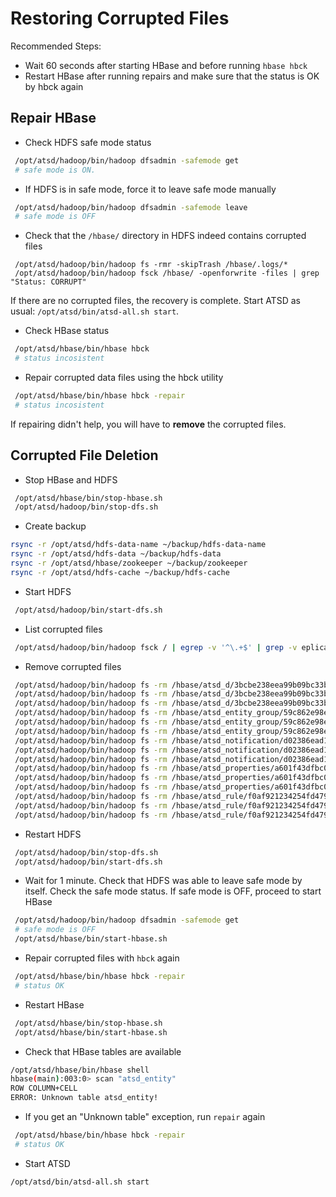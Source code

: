 # Restoring Corrupted Files 

Recommended Steps:

   * Wait 60 seconds after starting HBase and before running `hbase hbck`
   * Restart HBase after running repairs and make sure that the status is OK by hbck again

## Repair HBase

* Check HDFS safe mode status

```sh
 /opt/atsd/hadoop/bin/hadoop dfsadmin -safemode get
 # safe mode is ON.
```

* If HDFS is in safe mode, force it to leave safe mode manually

```sh
 /opt/atsd/hadoop/bin/hadoop dfsadmin -safemode leave
 # safe mode is OFF
```

* Check that the `/hbase/` directory in HDFS indeed contains corrupted files

```
 /opt/atsd/hadoop/bin/hadoop fs -rmr -skipTrash /hbase/.logs/*
 /opt/atsd/hadoop/bin/hadoop fsck /hbase/ -openforwrite -files | grep "Status: CORRUPT"
```

If there are no corrupted files, the recovery is complete. Start ATSD as usual: ```/opt/atsd/bin/atsd-all.sh start```.


* Check HBase status

```sh
 /opt/atsd/hbase/bin/hbase hbck
 # status incosistent
```

* Repair corrupted data files using the hbck utility

```sh
 /opt/atsd/hbase/bin/hbase hbck -repair
 # status incosistent
```

If repairing didn't help, you will have to **remove** the corrupted files.

## Corrupted File Deletion

* Stop HBase and HDFS

```sh
 /opt/atsd/hbase/bin/stop-hbase.sh
 /opt/atsd/hadoop/bin/stop-dfs.sh
```

* Create backup 

```sh
rsync -r /opt/atsd/hdfs-data-name ~/backup/hdfs-data-name
rsync -r /opt/atsd/hdfs-data ~/backup/hdfs-data
rsync -r /opt/atsd/hbase/zookeeper ~/backup/zookeeper
rsync -r /opt/atsd/hdfs-cache ~/backup/hdfs-cache
```

* Start HDFS

```sh
 /opt/atsd/hadoop/bin/start-dfs.sh
```

* List corrupted files 

```sh
 /opt/atsd/hadoop/bin/hadoop fsck / | egrep -v '^\.+$' | grep -v eplica
```

* Remove corrupted files 

```sh
 /opt/atsd/hadoop/bin/hadoop fs -rm /hbase/atsd_d/3bcbe238eea99b09bc33bf72129414d7/r/5f301b8315684225b726ec598b1344b1
 /opt/atsd/hadoop/bin/hadoop fs -rm /hbase/atsd_d/3bcbe238eea99b09bc33bf72129414d7/r/83b84b797f7946e09791cbd275bc62e6
 /opt/atsd/hadoop/bin/hadoop fs -rm /hbase/atsd_d/3bcbe238eea99b09bc33bf72129414d7/r/9048d1195b0e4db5a7fae975ab144876
 /opt/atsd/hadoop/bin/hadoop fs -rm /hbase/atsd_entity_group/59c862e98e4cc49c9519615ea6e9784b/e/5140d038336940e5ac97585af9b4ed06
 /opt/atsd/hadoop/bin/hadoop fs -rm /hbase/atsd_entity_group/59c862e98e4cc49c9519615ea6e9784b/e/6178ace282494d14b4bdb21a7a2a405e
 /opt/atsd/hadoop/bin/hadoop fs -rm /hbase/atsd_entity_group/59c862e98e4cc49c9519615ea6e9784b/e/6f8e2d70a48d4654b734539498d1a4e5
 /opt/atsd/hadoop/bin/hadoop fs -rm /hbase/atsd_notification/d02386ead1fc18d1793d1a20049cf6a7/c/0c56a2b84e5f493681b127f2c4d99934
 /opt/atsd/hadoop/bin/hadoop fs -rm /hbase/atsd_notification/d02386ead1fc18d1793d1a20049cf6a7/c/5f76b391cfaa49a8b1d8b9156a21a6e8
 /opt/atsd/hadoop/bin/hadoop fs -rm /hbase/atsd_notification/d02386ead1fc18d1793d1a20049cf6a7/c/b0e84a7daefc4f0d95fc6ba253e91a74
 /opt/atsd/hadoop/bin/hadoop fs -rm /hbase/atsd_properties/a601f43dfbc09c444212b25bc2c20c35/c/eef512e242df476891ca90a10bb2b919
 /opt/atsd/hadoop/bin/hadoop fs -rm /hbase/atsd_properties/a601f43dfbc09c444212b25bc2c20c35/c/f66d6b95624643e489725f940b0bdb39
 /opt/atsd/hadoop/bin/hadoop fs -rm /hbase/atsd_properties/a601f43dfbc09c444212b25bc2c20c35/c/f7f82e4f353b4345964849e770a83675
 /opt/atsd/hadoop/bin/hadoop fs -rm /hbase/atsd_rule/f0af921234254fd479811973067cb3c9/r/0d4a254d7288490a985c636353df77c7
 /opt/atsd/hadoop/bin/hadoop fs -rm /hbase/atsd_rule/f0af921234254fd479811973067cb3c9/r/41262b47fe9f44e286b9981eb71b9675
 /opt/atsd/hadoop/bin/hadoop fs -rm /hbase/atsd_rule/f0af921234254fd479811973067cb3c9/r/495d100f9f204af5b6123ee715b9f74a
```

* Restart HDFS

```sh
 /opt/atsd/hadoop/bin/stop-dfs.sh
 /opt/atsd/hadoop/bin/start-dfs.sh
```

* Wait for 1 minute. Check that HDFS was able to leave safe mode by itself. Check the safe mode status. If safe mode is OFF, proceed to start HBase

```sh
 /opt/atsd/hadoop/bin/hadoop dfsadmin -safemode get
 # safe mode is OFF
 /opt/atsd/hbase/bin/start-hbase.sh
```

* Repair corrupted files with `hbck` again

```sh
 /opt/atsd/hbase/bin/hbase hbck -repair
 # status OK
```

* Restart HBase

```sh
 /opt/atsd/hbase/bin/stop-hbase.sh
 /opt/atsd/hbase/bin/start-hbase.sh
```

* Check that HBase tables are available

```sh
/opt/atsd/hbase/bin/hbase shell
hbase(main):003:0> scan "atsd_entity"
ROW COLUMN+CELL                                                                                                                                                
ERROR: Unknown table atsd_entity!
```

* If you get an "Unknown table" exception, run ```repair``` again

```sh
 /opt/atsd/hbase/bin/hbase hbck -repair
 # status OK
```

* Start ATSD

```sh
/opt/atsd/bin/atsd-all.sh start
```
